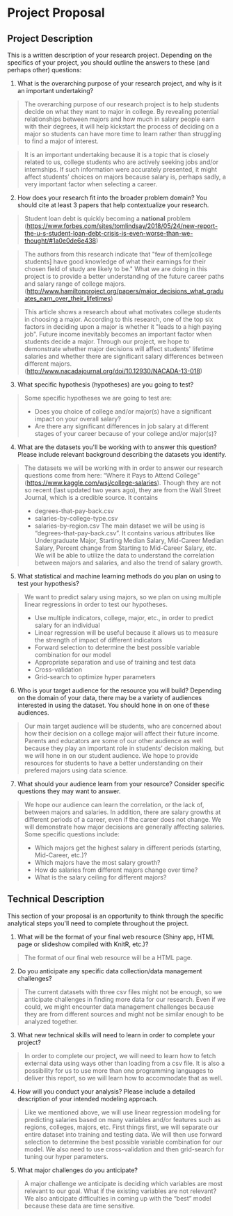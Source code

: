 # Project Proposal

## Project Description
This is a written description of your research project. Depending on the specifics of your project, you should outline the answers to these (and perhaps other) questions:

1. What is the overarching purpose of your research project, and why is it an important undertaking?

> The overarching purpose of our research project is to help students decide on what they want to major in college. By revealing potential relationships between majors and how much in salary people earn with their degrees, it will help kickstart the process of deciding on a major so students can have more time to learn rather than struggling to find a major of interest.

> It is an important undertaking because it is a topic that is closely related to us, college students who are actively seeking jobs and/or internships. If such information were accurately presented, it might affect students’ choices on majors because salary is, perhaps sadly, a very important factor when selecting a career.

2. How does your research fit into the broader problem domain? You should cite at least 3 papers that help contextualize your research.

> Student loan debt is quickly becoming a **national** problem (https://www.forbes.com/sites/tomlindsay/2018/05/24/new-report-the-u-s-student-loan-debt-crisis-is-even-worse-than-we-thought/#1a0e0de6e438)

> The authors from this research indicate that "few of them[college students] have good knowledge of what their earnings for their chosen field of study are likely to be." What we are doing in this project is to provide a better understanding of the future career paths and salary range of college majors. (http://www.hamiltonproject.org/papers/major_decisions_what_graduates_earn_over_their_lifetimes)

> This article shows a research about what motivates college students in choosing a major. According to this research, one of the top six factors in deciding upon a major is whether it "leads to a high paying job". Future income inevitably becomes an important factor when students decide a major. Through our project, we hope to demonstrate whether major decisions will affect students' lifetime salaries and whether there are significant salary differences between different majors. (http://www.nacadajournal.org/doi/10.12930/NACADA-13-018)

3. What specific hypothesis (hypotheses) are you going to test?

> Some specific hypotheses we are going to test are:
> - Does you choice of college and/or major(s) have a significant impact on your overall salary?
> - Are there any significant differences in job salary at different stages of your career because of your college and/or major(s)?

4. What are the datasets you'll be working with to answer this question? Please include relevant background describing the datasets you identify.

> The datasets we will be working with in order to answer our research questions come from here: “Where it Pays to Attend College" (https://www.kaggle.com/wsj/college-salaries). Though they are not so recent (last updated two years ago), they are from the Wall Street Journal, which is a credible source. It contains
> - degrees-that-pay-back.csv
> - salaries-by-college-type.csv
> - salaries-by-region.csv
> The main dataset we will be using is “degrees-that-pay-back.csv”. It contains various attributes like Undergraduate Major, Starting Median Salary, Mid-Career Median Salary, Percent change from Starting to Mid-Career Salary, etc. We will be able to utilize the data to understand the correlation between majors and salaries, and also the trend of salary growth.

5. What statistical and machine learning methods do you plan on using to test your hypothesis?

> We want to predict salary using majors, so we plan on using multiple linear regressions in order to test our hypotheses.
> - Use multiple indicators, college, major, etc., in order to predict salary for an individual
> - Linear regression will be useful because it allows us to measure the strength of impact of different indicators
> - Forward selection to determine the best possible variable combination for our model
> - Appropriate separation and use of training and test data
> - Cross-validation
> - Grid-search to optimize hyper parameters

6. Who is your target audience for the resource you will build? Depending on the domain of your data, there may be a variety of audiences interested in using the dataset. You should hone in on one of these audiences.

> Our main target audience will be students, who are concerned about how their decision on a college major will affect their future income. Parents and educators are some of our other audience as well because they play an important role in students’ decision making, but we will hone in on our student audience. We hope to provide resources for students to have a better understanding on their prefered majors using data science.

7. What should your audience learn from your resource? Consider specific questions they may want to answer.

> We hope our audience can learn the correlation, or the lack of, between majors and salaries. In addition, there are salary growths at different periods of a career, even if the career does not change. We will demonstrate how major decisions are generally affecting salaries. Some specific questions include:
> - Which majors get the highest salary in different periods (starting, Mid-Career, etc.)?
> - Which majors have the most salary growth?
> - How do salaries from different majors change over time?
> - What is the salary ceiling for different majors?


## Technical Description
This section of your proposal is an opportunity to think through the specific analytical steps you'll need to complete throughout the project.

1. What will be the format of your final web resource (Shiny app, HTML page or slideshow compiled with KnitR, etc.)?

> The format of our final web resource will be a HTML page.

2. Do you anticipate any specific data collection/data management challenges?

> The current datasets with three csv files might not be enough, so we anticipate challenges in finding more data for our research. Even if we could, we might encounter data management challenges because they are from different sources and might not be similar enough to be analyzed together.

3. What new technical skills will need to learn in order to complete your project?

> In order to complete our project, we will need to learn how to fetch external data using ways other than loading from a csv file. It is also a possibility for us to use more than one programming languages to deliver this report, so we will learn how to accommodate that as well.

4. How will you conduct your analysis? Please include a detailed description of your intended modeling approach.

> Like we mentioned above, we will use linear regression modeling for predicting salaries based on many variables and/or features such as regions, colleges, majors, etc. First things first, we will separate our entire dataset into training and testing data. We will then use forward selection to determine the best possible variable combination for our model. We also need to use cross-validation and then grid-search for tuning our hyper parameters.

5. What major challenges do you anticipate?

> A major challenge we anticipate is deciding which variables are most relevant to our goal. What if the existing variables are not relevant? We also anticipate difficulties in coming up with the “best” model because these data are time sensitive.